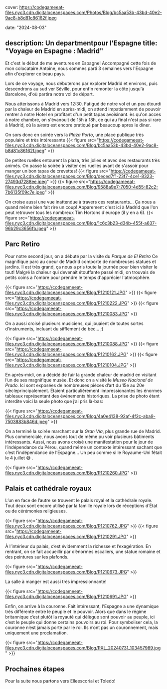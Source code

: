 cover: https://codegameeat-files.nyc3.cdn.digitaloceanspaces.com/Photos/Blog/bc5aa53b-43bd-40e2-9ac8-b8d81c86162f.jpeg

date: "2024-08-03"

description: Un departmentpour l’Espagne
title: "Voyage en Espagne : Madrid"
---

Et c'est le début de me aventures en Espagne! Accompagné cette fois de mon colocataire Antoine, nous sommes parti 3 semaines vers l'Espagne afin d'explorer ce beau pays.

Lors de ce voyage, nous débuterons par explorer Madrid et environs, puis descendrons au sud ver Séville, pour enfin remonter la côte jusqu'à Barcelone, d'où partira notre vol de départ.

Nous atterissons à Madrid vers 12:30. Fatigué de notre vol et un peu étourdi par la chaleur de Madrid en après-midi, on attend impatiamment de pouvoir rentrer à notre Hotel en profitant d'un petit tapas avoisinant. ès qu'on acces à notre chambre, on s'évanouit de 15h à 18h, ce qui au final n'est pas si rare à Madrid, où la *siesta* est encore pratiqué par beaucoup apres le diner.

On sors donc en soirée vers la *Plaza Porto*, une place publique très populaire et très intéressante
{{< figure src="https://codegameeat-files.nyc3.cdn.digitaloceanspaces.com/Blog/bc5aa53b-43bd-40e2-9ac8-b8d81c86162f.jpeg" >}}

De petites ruelles entourent la plaza, très jolies et avec des restaurants très animés. On passe la soirée à visiter ces ruelles avant de s'assoir pour manger un bon tapas de crevettes!
{{< figure src="https://codegameeat-files.nyc3.cdn.digitaloceanspaces.com/Blog/deced7f1-23f7-4ce1-8323-27493d7288ee.jpeg" >}}
{{< figure src="https://codegameeat-files.nyc3.cdn.digitaloceanspaces.com/Blog/9588a9e7-7050-4d55-82c2-7b6135f09c7e.jpeg" >}}

On croise aussi une vue inattendue à travers ces restaurants... Ça nous a quand même bien fait rire un coup! Apparement c'est ici à Madrid que l'on peut retrouver tous les nombreux Tim Hortons d'europe (il y en a 6). 
{{< figure src="https://codegameeat-files.nyc3.cdn.digitaloceanspaces.com/Blog/1c6c3b23-d34b-455f-a637-96b29c3656fb.jpeg" >}}

## Parc Retiro

Pour notre second jour, on a débuté par la visite du *Parque de El Retiro* Ce magnifique parc au coeur de Madrid comporte de nombreuses statues et jardins. Il est très grand, ça nous a pris toute la journée pour bien visiter le tout! Malgré la chaleur qui devenait étouffante passé midi, on trouvais de petits coins a l'ombre pour prendre le temps d'apprécier l'atmosphère.

{{< figure src="https://codegameeat-files.nyc3.cdn.digitaloceanspaces.com/Blog/P1210121.JPG" >}}
{{< figure src="https://codegameeat-files.nyc3.cdn.digitaloceanspaces.com/Blog/P1210222.JPG" >}}
{{< figure src="https://codegameeat-files.nyc3.cdn.digitaloceanspaces.com/Blog/P1210083.JPG" >}}

On a aussi croisé plusieurs musiciens, qui jouaient de toutes sortes d’instruments, incluant du sifflement de bec... ;)

{{< figure src="https://codegameeat-files.nyc3.cdn.digitaloceanspaces.com/Blog/P1210088.JPG" >}}
{{< figure src="https://codegameeat-files.nyc3.cdn.digitaloceanspaces.com/Blog/P1210162.JPG" >}}
{{< figure src="https://codegameeat-files.nyc3.cdn.digitaloceanspaces.com/Blog/P1210104.JPG" >}}

En après-midi, on a décidé de fuir la grande chaleur de madrid en visitant l’un de ses magnifique musée. Et donc on a visité  le *Museo Nacional de Prado*. Ici sont exposées de nombreuses pièces d’art du 15e au 20e siècleprincipalement. Étaient particulièrement iimpressionantes les énormes tableaux représentant des évènements historiques. La prise de photo étant interdite voici la seule photo que j’ai pris là-bas:

{{< figure src="https://codegameeat-files.nyc3.cdn.digitaloceanspaces.com/Blog/4a0e4138-92af-4f2c-aba9-7503883b846d.jpeg" >}}

On a terminé la soirée marchant sur la  *Gran Vía*,  plus grande rue de Madrid.  Plus commerciale, nous  avons tout de  même pu voir plusieurs bâtiments intéressants.
Aussi, nous avons croisé une manifestation pour le jour de l’indépendance du Pérou, quand même un contexte intéressant sachant que c’est l’indépendance de l’Espagne... Un peu comme si le Royaume-Uni fêtait le 4  juillet 😅 .

{{< figure src="https://codegameeat-files.nyc3.cdn.digitaloceanspaces.com/Blog/P1210260.JPG" >}}

## Palais et cathédrale royaux
L’un en face de l’autre se trouvent le palais royal et la cathédrale royale. Tout deux sont encore utilisé par la famille royale lors de réceptions d’État ou de cérémonies religieuses.

{{< figure src="https://codegameeat-files.nyc3.cdn.digitaloceanspaces.com/Blog/P1210762.JPG" >}}
{{< figure src="https://codegameeat-files.nyc3.cdn.digitaloceanspaces.com/Blog/P1210291.JPG" >}}

À l’intérieur du palais, c’est évidemment la richesse et l’exagération. En rentrant, on se fait accueillir par d’énormes escaliers, une statue romaine et des peintures sur les plafonds.

{{< figure src="https://codegameeat-files.nyc3.cdn.digitaloceanspaces.com/Blog/P1210673.JPG" >}}

La salle à manger est aussi très impressionnante!

{{< figure src="https://codegameeat-files.nyc3.cdn.digitaloceanspaces.com/Blog/P1210691.JPG" >}}

Enfin, on arrive à la couronne. Fait intéressant, l’Espagne a une dynamique très différente entre le peuple et le pouvoir. Alors que dans le régime britannique c’est plutôt la royauté qui délègue sont pouvoir au peuple, ici c’est le peuple qui donne certains pouvoirs au roi. Pour symboliser cela, la couronne n’est jamais porté par le roi. Ils n’ont pas un couronnement, mais uniquement une proclamation.

{{< figure src="https://codegameeat-files.nyc3.cdn.digitaloceanspaces.com/Blog/PXL_20240731_103457989.jpg" >}}

## Prochaines étapes
Pour la suite nous partons vers Elleescorial et Toledo!
